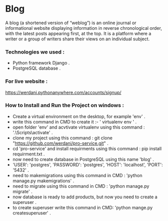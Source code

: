 # Blog

<p>A blog (a shortened version of “weblog”) is an online journal or informational website displaying information in reverse chronological order, with the latest posts appearing first, at the top. It is a platform where a writer or a group of writers share their views on an individual subject. </p>

### Technologies we used :
- Python framework Django .
- PostgreSQL database .

### For live website :

https://werdani.pythonanywhere.com/accounts/signup/

### How to Install and Run the Project on windows :
- Create a virtual environment on the desktop, for example 'env' .
- write this command in CMD to create it :- ' virtualenv env ' .
- open folder 'env' and acvtivate virtualenv using this command : '.\Scripts\activate' .
- clone my project using this command : git clone "https://github.com/werdani/pro-service.git" .
- cd 'pro-service' and install requirments using this command : pip install requirment.txt .
- now need to create database in PostgreSQL using this name 'blog' .
- 'USER': 'postgres', 'PASSWORD': 'postgres', 'HOST': 'localhost', 'PORT': '5432' .
- need to makemigrations using this command in CMD : 'python manage.py makemigrations' .
- need to migrate using this command in CMD : 'python manage.py migrate' .
- now database is ready to add products, but now you need to create a superuser .
- to create superuser write this command in CMD: 'python mange.py createsuperuser' . 

